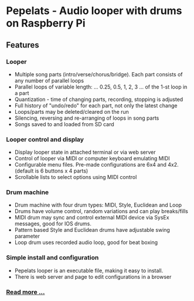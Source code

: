 # Pepelats - Audio looper with drums on Raspberry Pi

## Features

### Looper

- Multiple song parts (intro/verse/chorus/bridge). Each part consists of any number of parallel loops
- Parallel loops of variable length: ... 0.25, 0.5, 1, 2, 3 ... of the 1-st loop in a part
- Quantization - time of changing parts, recording, stopping is adjusted
- Full history of "undo/redo" for each part, not only the latest change
- Loops/parts may be deleted/cleared on the run
- Silencing, reversing and re-arranging of loops in song parts
- Songs saved to and loaded from SD card

### Looper control and display

- Display looper state in attached terminal or via web server
- Control of looper via MIDI or computer keyboard emulating MIDI
- Configurable menu files. Pre-made configurations are 6x4 and 4x2. (default is 6 buttons x 4 parts)
- Scrollable lists to select options using MIDI control

### Drum machine

- Drum machine with four drum types: MIDI, Style, Euclidean and Loop
- Drums have volume control, random variations and can play breaks/fills
- MIDI drum may sync and control external MIDI device via SysEx messages, good for IOS drums.
- Pattern based Style and Euclidean drums have adjustable swing parameter
- Loop drum uses recorded audio loop, good for beat boxing

### Simple install and configuration

- Pepelats looper is an executable file, making it easy to install.
- There is web server and page to edit configurations in a browser

### [Read more ... ](./doc/contents.md)
